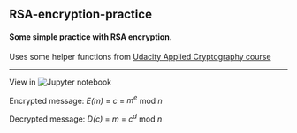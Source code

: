 ## RSA-encryption-practice

#### Some simple practice with RSA encryption.

Uses some helper functions from [Udacity Applied Cryptography course](https://www.udacity.com/course/applied-cryptography--cs387)

____
View in ![Jupyter notebook](RSA_practice.ipynb)

Encrypted message: *E(m)* = *c* = *m<sup>e</sup>* mod *n*

Decrypted message: *D(c)* = *m* = *c<sup>d</sup>* mod *n*

